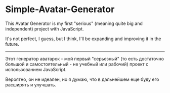 # Simple-Avatar-Generator

This Avatar Generator is my first "serious" (meaning quite big and independent) project with JavaScript.

It's not perfect, I guess, but I think, I'll be expanding and improving it in the future.

<hr>

Этот генератор аватарок - мой первый "серьезный" (то есть достаточно большой и самостоятельный - не учебный или рабочий) проект с использованием JavaScript.

Вероятно, он не идеален, но я думаю, что в дальнейшем еще буду его расширять и улучшать.
